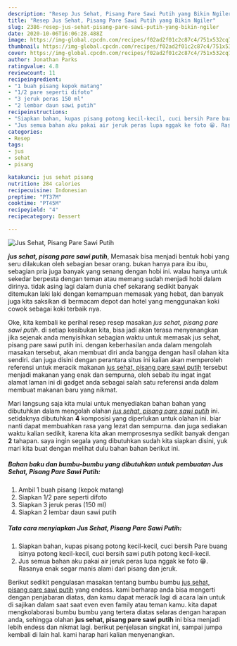 ```yaml
---
description: "Resep Jus Sehat, Pisang Pare Sawi Putih yang Bikin Ngiler"
title: "Resep Jus Sehat, Pisang Pare Sawi Putih yang Bikin Ngiler"
slug: 2386-resep-jus-sehat-pisang-pare-sawi-putih-yang-bikin-ngiler
date: 2020-10-06T16:06:28.488Z
image: https://img-global.cpcdn.com/recipes/f02ad2f01c2c87c4/751x532cq70/jus-sehat-pisang-pare-sawi-putih-foto-resep-utama.jpg
thumbnail: https://img-global.cpcdn.com/recipes/f02ad2f01c2c87c4/751x532cq70/jus-sehat-pisang-pare-sawi-putih-foto-resep-utama.jpg
cover: https://img-global.cpcdn.com/recipes/f02ad2f01c2c87c4/751x532cq70/jus-sehat-pisang-pare-sawi-putih-foto-resep-utama.jpg
author: Jonathan Parks
ratingvalue: 4.8
reviewcount: 11
recipeingredient:
- "1 buah pisang kepok matang"
- "1/2 pare seperti difoto"
- "3 jeruk peras 150 ml"
- "2 lembar daun sawi putih"
recipeinstructions:
- "Siapkan bahan, kupas pisang potong kecil-kecil, cuci bersih Pare buang isinya potong kecil-kecil, cuci bersih sawi putih potong kecil-kecil."
- "Jus semua bahan aku pakai air jeruk peras lupa nggak ke foto 😁. Rasanya enak segar manis alami dari pisang dan jeruk."
categories:
- Resep
tags:
- jus
- sehat
- pisang

katakunci: jus sehat pisang 
nutrition: 284 calories
recipecuisine: Indonesian
preptime: "PT37M"
cooktime: "PT45M"
recipeyield: "4"
recipecategory: Dessert

---
```



![Jus Sehat, Pisang Pare Sawi Putih](https://img-global.cpcdn.com/recipes/f02ad2f01c2c87c4/751x532cq70/jus-sehat-pisang-pare-sawi-putih-foto-resep-utama.jpg)

<b><i>jus sehat, pisang pare sawi putih</i></b>, Memasak bisa menjadi bentuk hobi yang seru dilakukan oleh sebagian besar orang. bukan hanya para ibu ibu, sebagian pria juga banyak yang senang dengan hobi ini. walau hanya untuk sekedar berpesta dengan teman atau memang sudah menjadi hobi dalam dirinya. tidak asing lagi dalam dunia chef sekarang sedikit banyak ditemukan laki laki dengan kemampuan memasak yang hebat, dan banyak juga kita saksikan di bermacam depot dan hotel yang menggunakan koki cowok sebagai koki terbaik nya.

Oke, kita kembali ke perihal resep resep masakan <i>jus sehat, pisang pare sawi putih</i>. di setiap kesibukan kita, bisa jadi akan terasa menyenangkan jika sejenak anda menyisihkan sebagian waktu untuk memasak jus sehat, pisang pare sawi putih ini. dengan keberhasilan anda dalam mengolah masakan tersebut, akan membuat diri anda bangga dengan hasil olahan kita sendiri. dan juga disini dengan perantara situs ini kalian akan memperoleh referensi untuk meracik makanan <u>jus sehat, pisang pare sawi putih</u> tersebut menjadi makanan yang enak dan sempurna, oleh sebab itu ingat ingat alamat laman ini di gadget anda sebagai salah satu referensi anda dalam membuat makanan baru yang nikmat.




Mari langsung saja kita mulai untuk menyediakan bahan bahan yang dibutuhkan dalam mengolah olahan <u><i>jus sehat, pisang pare sawi putih</i></u> ini. setidaknya dibutuhkan <b>4</b> komposisi yang diperlukan untuk olahan ini. biar nanti dapat membuahkan rasa yang lezat dan sempurna. dan juga sediakan waktu kalian sedikit, karena kita akan memprosesnya sedikit banyak dengan <b>2</b> tahapan. saya ingin segala yang dibutuhkan sudah kita siapkan disini, yuk mari kita buat dengan melihat dulu bahan bahan berikut ini.

<!--inarticleads1-->

##### Bahan baku dan bumbu-bumbu yang dibutuhkan untuk pembuatan Jus Sehat, Pisang Pare Sawi Putih:

1. Ambil 1 buah pisang (kepok matang)
1. Siapkan 1/2 pare seperti difoto
1. Siapkan 3 jeruk peras (150 ml)
1. Siapkan 2 lembar daun sawi putih




<!--inarticleads2-->

##### Tata cara menyiapkan Jus Sehat, Pisang Pare Sawi Putih:

1. Siapkan bahan, kupas pisang potong kecil-kecil, cuci bersih Pare buang isinya potong kecil-kecil, cuci bersih sawi putih potong kecil-kecil.
1. Jus semua bahan aku pakai air jeruk peras lupa nggak ke foto 😁. Rasanya enak segar manis alami dari pisang dan jeruk.




Berikut sedikit pengulasan masakan tentang bumbu bumbu <u>jus sehat, pisang pare sawi putih</u> yang endess. kami berharap anda bisa mengerti dengan penjabaran diatas, dan kamu dapat meracik lagi di acara lain untuk di sajikan dalam saat saat even even family atau teman kamu. kita dapat mengkolaborasi bumbu bumbu yang tertera diatas selaras dengan harapan anda, sehingga olahan <b>jus sehat, pisang pare sawi putih</b> ini bisa menjadi lebih endess dan nikmat lagi. berikut penjelasan singkat ini, sampai jumpa kembali di lain hal. kami harap hari kalian menyenangkan.
